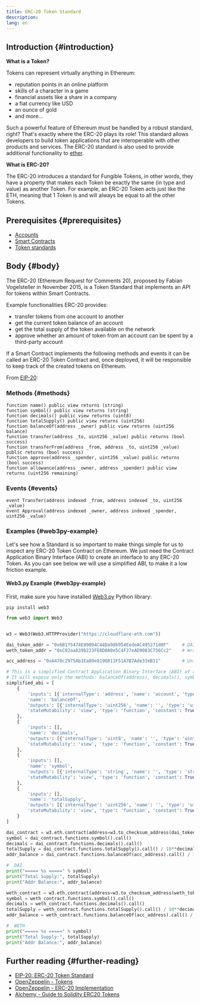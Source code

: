```yaml
---
title: ERC-20 Token Standard
description:
lang: en
---
```


## Introduction {#introduction}

**What is a Token?**

Tokens can represent virtually anything in Ethereum:

- reputation points in an online platform
- skills of a character in a game
- financial assets like a share in a company
- a fiat currency like USD
- an ounce of gold
- and more...

Such a powerful feature of Ethereum must be handled by a robust standard, right? That's exactly
where the ERC-20 plays its role! This standard allows developers to build token applications that are interoperable with other products and services. The ERC-20 standard is also used to provide additional functionality to [ether](/glossary/#ether).

**What is ERC-20?**

The ERC-20 introduces a standard for Fungible Tokens, in other words, they have a property that makes each Token be exactly
the same (in type and value) as another Token. For example, an ERC-20 Token acts just like the ETH, meaning that 1 Token
is and will always be equal to all the other Tokens.

## Prerequisites {#prerequisites}

- [Accounts](/developers/docs/accounts)
- [Smart Contracts](/developers/docs/smart-contracts/)
- [Token standards](/developers/docs/standards/tokens/)

## Body {#body}

The ERC-20 (Ethereum Request for Comments 20), proposed by Fabian Vogelsteller in November 2015, is a Token Standard that
implements an API for tokens within Smart Contracts.

Example functionalities ERC-20 provides:

- transfer tokens from one account to another
- get the current token balance of an account
- get the total supply of the token available on the network
- approve whether an amount of token from an account can be spent by a third-party account

If a Smart Contract implements the following methods and events it can be called an ERC-20 Token Contract and, once deployed, it
will be responsible to keep track of the created tokens on Ethereum.

From [EIP-20](https://eips.ethereum.org/EIPS/eip-20):

### Methods {#methods}

```solidity
function name() public view returns (string)
function symbol() public view returns (string)
function decimals() public view returns (uint8)
function totalSupply() public view returns (uint256)
function balanceOf(address _owner) public view returns (uint256 balance)
function transfer(address _to, uint256 _value) public returns (bool success)
function transferFrom(address _from, address _to, uint256 _value) public returns (bool success)
function approve(address _spender, uint256 _value) public returns (bool success)
function allowance(address _owner, address _spender) public view returns (uint256 remaining)
```

### Events {#events}

```solidity
event Transfer(address indexed _from, address indexed _to, uint256 _value)
event Approval(address indexed _owner, address indexed _spender, uint256 _value)
```

### Examples {#web3py-example}

Let's see how a Standard is so important to make things simple for us to inspect any ERC-20 Token Contract on Ethereum.
We just need the Contract Application Binary Interface (ABI) to create an interface to any ERC-20 Token. As you can
see below we will use a simplified ABI, to make it a low friction example.

#### Web3.py Example {#web3py-example}

First, make sure you have installed [Web3.py](https://web3py.readthedocs.io/en/stable/quickstart.html#installation) Python library:

```
pip install web3
```

```python
from web3 import Web3


w3 = Web3(Web3.HTTPProvider("https://cloudflare-eth.com"))

dai_token_addr = "0x6B175474E89094C44Da98b954EedeAC495271d0F"     # DAI
weth_token_addr = "0xC02aaA39b223FE8D0A0e5C4F27eAD9083C756Cc2"    # Wrapped ether (WETH)

acc_address = "0xA478c2975Ab1Ea89e8196811F51A7B7Ade33eB11"        # Uniswap V2: DAI 2

# This is a simplified Contract Application Binary Interface (ABI) of an ERC-20 Token Contract.
# It will expose only the methods: balanceOf(address), decimals(), symbol() and totalSupply()
simplified_abi = [
    {
        'inputs': [{'internalType': 'address', 'name': 'account', 'type': 'address'}],
        'name': 'balanceOf',
        'outputs': [{'internalType': 'uint256', 'name': '', 'type': 'uint256'}],
        'stateMutability': 'view', 'type': 'function', 'constant': True
    },
    {
        'inputs': [],
        'name': 'decimals',
        'outputs': [{'internalType': 'uint8', 'name': '', 'type': 'uint8'}],
        'stateMutability': 'view', 'type': 'function', 'constant': True
    },
    {
        'inputs': [],
        'name': 'symbol',
        'outputs': [{'internalType': 'string', 'name': '', 'type': 'string'}],
        'stateMutability': 'view', 'type': 'function', 'constant': True
    },
    {
        'inputs': [],
        'name': 'totalSupply',
        'outputs': [{'internalType': 'uint256', 'name': '', 'type': 'uint256'}],
        'stateMutability': 'view', 'type': 'function', 'constant': True
    }
]

dai_contract = w3.eth.contract(address=w3.to_checksum_address(dai_token_addr), abi=simplified_abi)
symbol = dai_contract.functions.symbol().call()
decimals = dai_contract.functions.decimals().call()
totalSupply = dai_contract.functions.totalSupply().call() / 10**decimals
addr_balance = dai_contract.functions.balanceOf(acc_address).call() / 10**decimals

#  DAI
print("===== %s =====" % symbol)
print("Total Supply:", totalSupply)
print("Addr Balance:", addr_balance)

weth_contract = w3.eth.contract(address=w3.to_checksum_address(weth_token_addr), abi=simplified_abi)
symbol = weth_contract.functions.symbol().call()
decimals = weth_contract.functions.decimals().call()
totalSupply = weth_contract.functions.totalSupply().call() / 10**decimals
addr_balance = weth_contract.functions.balanceOf(acc_address).call() / 10**decimals

#  WETH
print("===== %s =====" % symbol)
print("Total Supply:", totalSupply)
print("Addr Balance:", addr_balance)
```

## Further reading {#further-reading}

- [EIP-20: ERC-20 Token Standard](https://eips.ethereum.org/EIPS/eip-20)
- [OpenZeppelin - Tokens](https://docs.openzeppelin.com/contracts/3.x/tokens#ERC20)
- [OpenZeppelin - ERC-20 Implementation](https://github.com/OpenZeppelin/openzeppelin-contracts/blob/master/contracts/token/ERC20/ERC20.sol)
- [Alchemy - Guide to Solidity ERC20 Tokens](https://www.alchemy.com/overviews/erc20-solidity)
